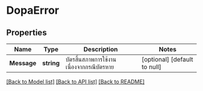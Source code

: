 # DopaError

## Properties
Name | Type | Description | Notes
------------ | ------------- | ------------- | -------------
**Message** | **string** | บัตรสิ้นสภาพการใช้งาน เนื่องจากกรณีบัตรหาย | [optional] [default to null]

[[Back to Model list]](../README.md#documentation-for-models) [[Back to API list]](../README.md#documentation-for-api-endpoints) [[Back to README]](../README.md)


